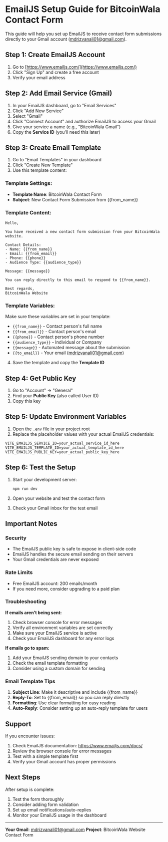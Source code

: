 # EmailJS Setup Guide for BitcoinWala Contact Form

This guide will help you set up EmailJS to receive contact form submissions directly to your Gmail account (mdrizvanali01@gmail.com).

## Step 1: Create EmailJS Account

1. Go to [https://www.emailjs.com/](https://www.emailjs.com/)
2. Click "Sign Up" and create a free account
3. Verify your email address

## Step 2: Add Email Service (Gmail)

1. In your EmailJS dashboard, go to "Email Services"
2. Click "Add New Service"
3. Select "Gmail"
4. Click "Connect Account" and authorize EmailJS to access your Gmail
5. Give your service a name (e.g., "BitcoinWala Gmail")
6. Copy the **Service ID** (you'll need this later)

## Step 3: Create Email Template

1. Go to "Email Templates" in your dashboard
2. Click "Create New Template"
3. Use this template content:

### Template Settings:
- **Template Name**: BitcoinWala Contact Form
- **Subject**: New Contact Form Submission from {{from_name}}

### Template Content:
```
Hello,

You have received a new contact form submission from your BitcoinWala website.

Contact Details:
- Name: {{from_name}}
- Email: {{from_email}}
- Phone: {{phone}}
- Audience Type: {{audience_type}}

Message: {{message}}

You can reply directly to this email to respond to {{from_name}}.

Best regards,
BitcoinWala Website
```

### Template Variables:
Make sure these variables are set in your template:
- `{{from_name}}` - Contact person's full name
- `{{from_email}}` - Contact person's email
- `{{phone}}` - Contact person's phone number
- `{{audience_type}}` - Individual or Company
- `{{message}}` - Automated message about the submission
- `{{to_email}}` - Your email (mdrizvanali01@gmail.com)

4. Save the template and copy the **Template ID**

## Step 4: Get Public Key

1. Go to "Account" → "General"
2. Find your **Public Key** (also called User ID)
3. Copy this key

## Step 5: Update Environment Variables

1. Open the `.env` file in your project root
2. Replace the placeholder values with your actual EmailJS credentials:

```env
VITE_EMAILJS_SERVICE_ID=your_actual_service_id_here
VITE_EMAILJS_TEMPLATE_ID=your_actual_template_id_here
VITE_EMAILJS_PUBLIC_KEY=your_actual_public_key_here
```

## Step 6: Test the Setup

1. Start your development server:
   ```bash
   npm run dev
   ```

2. Open your website and test the contact form
3. Check your Gmail inbox for the test email

## Important Notes

### Security
- The EmailJS public key is safe to expose in client-side code
- EmailJS handles the secure email sending on their servers
- Your Gmail credentials are never exposed

### Rate Limits
- Free EmailJS account: 200 emails/month
- If you need more, consider upgrading to a paid plan

### Troubleshooting

**If emails aren't being sent:**
1. Check browser console for error messages
2. Verify all environment variables are set correctly
3. Make sure your EmailJS service is active
4. Check your EmailJS dashboard for any error logs

**If emails go to spam:**
1. Add your EmailJS sending domain to your contacts
2. Check the email template formatting
3. Consider using a custom domain for sending

### Email Template Tips

1. **Subject Line**: Make it descriptive and include {{from_name}}
2. **Reply-To**: Set to {{from_email}} so you can reply directly
3. **Formatting**: Use clear formatting for easy reading
4. **Auto-Reply**: Consider setting up an auto-reply template for users

## Support

If you encounter issues:
1. Check EmailJS documentation: https://www.emailjs.com/docs/
2. Review the browser console for error messages
3. Test with a simple template first
4. Verify your Gmail account has proper permissions

## Next Steps

After setup is complete:
1. Test the form thoroughly
2. Consider adding form validation
3. Set up email notifications/auto-replies
4. Monitor your EmailJS usage in the dashboard

---

**Your Gmail**: mdrizvanali01@gmail.com
**Project**: BitcoinWala Website Contact Form